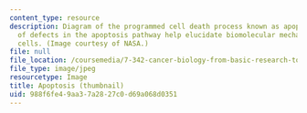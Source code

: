 ```yaml
---
content_type: resource
description: Diagram of the programmed cell death process known as apoptosis. Studies
  of defects in the apoptosis pathway help elucidate biomolecular mechanisms of cancer
  cells. (Image courtesy of NASA.)
file: null
file_location: /coursemedia/7-342-cancer-biology-from-basic-research-to-the-clinic-fall-2004/988f6fe49aa37a2827c0d69a068d0351_7-342f04-th.jpg
file_type: image/jpeg
resourcetype: Image
title: Apoptosis (thumbnail)
uid: 988f6fe4-9aa3-7a28-27c0-d69a068d0351
---
```

